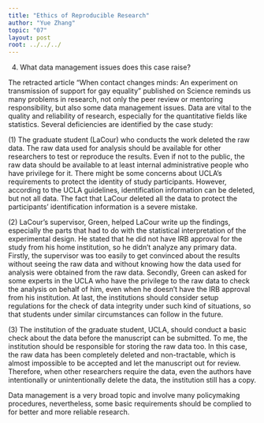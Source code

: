 ```yaml
---
title: "Ethics of Reproducible Research"
author: "Yue Zhang"
topic: "07"
layout: post
root: ../../../
---
```


4. What data management issues does this case raise? 

The retracted article “When contact changes minds: An experiment on transmission of support for gay equality” published on Science reminds us many problems in research, not only the peer review or mentoring responsibility, but also some data management issues. Data are vital to the quality and reliability of research, especially for the quantitative fields like statistics. Several deficiencies are identified by the case study:

(1)	The graduate student (LaCour) who conducts the work deleted the raw data. The raw data used for analysis should be available for other researchers to test or reproduce the results. Even if not to the public, the raw data should be available to at least internal administrative people who have privilege for it. There might be some concerns about UCLA’s requirements to protect the identity of study participants. However, according to the UCLA guidelines, identification information can be deleted, but not all data. The fact that LaCour deleted all the data to protect the participants’ identification information is a severe mistake.

(2)	LaCour’s supervisor, Green, helped LaCour write up the findings, especially the parts that had to do with the statistical interpretation of the experimental design. He stated that he did not have IRB approval for the study from his home institution, so he didn’t analyze any primary data. Firstly, the supervisor was too easily to get convinced about the results without seeing the raw data and without knowing how the data used for analysis were obtained from the raw data. Secondly, Green can asked for some experts in the UCLA who have the privilege to the raw data to check the analysis on behalf of him, even when he doesn’t have the IRB approval from his institution. At last, the institutions should consider setup regulations for the check of data integrity under such kind of situations, so that students under similar circumstances can follow in the future. 

(3)	The institution of the graduate student, UCLA, should conduct a basic check about the data before the manuscript can be submitted. To me, the institution should be responsible for storing the raw data too. In this case, the raw data has been completely deleted and non-tractable, which is almost impossible to be accepted and let the manuscript out for review. Therefore, when other researchers require the data, even the authors have intentionally or unintentionally delete the data, the institution still has a copy. 

Data management is a very broad topic and involve many policymaking procedures, nevertheless, some basic requirements should be complied to for better and more reliable research. 
